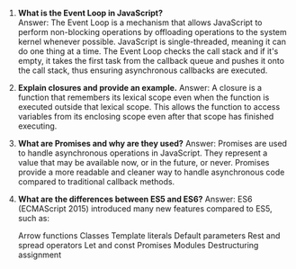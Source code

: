 1. **What is the Event Loop in JavaScript?**  
    Answer: The Event Loop is a mechanism that allows JavaScript to perform non-blocking operations by offloading operations to the system kernel whenever possible. JavaScript is single-threaded, meaning it can do one thing at a time. The Event Loop checks the call stack and if it's empty, it takes the first task from the callback queue and pushes it onto the call stack, thus ensuring asynchronous callbacks are executed.

2. **Explain closures and provide an example.**
    Answer: A closure is a function that remembers its lexical scope even when the function is executed outside that lexical scope. This allows the function to access variables from its enclosing scope even after that scope has finished executing.

3. **What are Promises and why are they used?**
    Answer: Promises are used to handle asynchronous operations in JavaScript. They represent a value that may be available now, or in the future, or never. Promises provide a more readable and cleaner way to handle asynchronous code compared to traditional callback methods.

4. **What are the differences between ES5 and ES6?**
    Answer: ES6 (ECMAScript 2015) introduced many new features compared to ES5, such as:

    Arrow functions
    Classes
    Template literals
    Default parameters
    Rest and spread operators
    Let and const
    Promises
    Modules
    Destructuring assignment